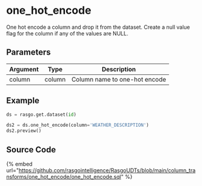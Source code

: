 

# one_hot_encode

One hot encode a column and drop it from the dataset. Create a null value flag for the column if any of the values are NULL.

## Parameters

| Argument |  Type  |          Description          |
| -------- | ------ | ----------------------------- |
| column   | column | Column name to one-hot encode |


## Example

```python
ds = rasgo.get.dataset(id)

ds2 = ds.one_hot_encode(column='WEATHER_DESCRIPTION')
ds2.preview()

```

## Source Code

{% embed url="https://github.com/rasgointelligence/RasgoUDTs/blob/main/column_transforms/one_hot_encode/one_hot_encode.sql" %}

